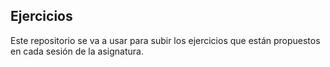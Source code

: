 ## Ejercicios

Este repositorio se va a usar para subir los ejercicios que están propuestos en cada sesión de la asignatura.
